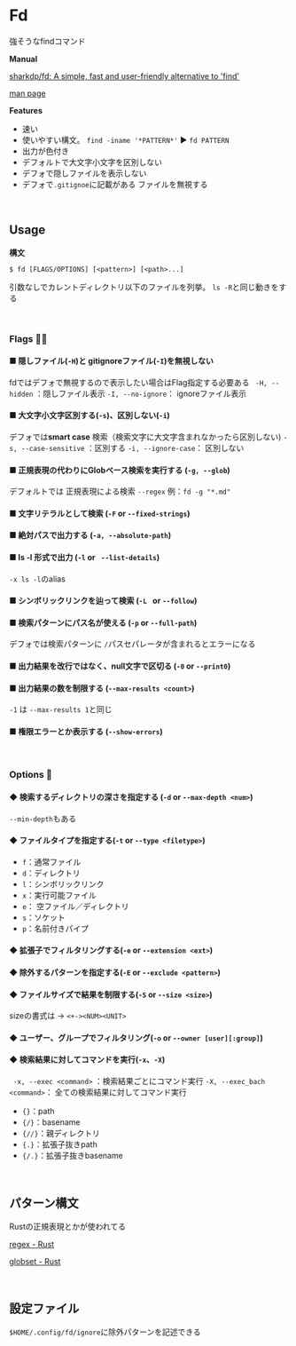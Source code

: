 # Fd

 強そうなfindコマンド

**Manual**

[sharkdp/fd: A simple, fast and user-friendly alternative to 'find'](https://github.com/sharkdp/fd)

[man page](https://www.mankier.com/1/fd)

**Features**

- 速い
- 使いやすい構文。 `find -iname '*PATTERN*'` :arrow_forward:  `fd PATTERN`
- 出力が色付き
- デフォルトで大文字小文字を区別しない
- デフォで隠しファイルを表示しない
- デフォで`.gitignoe`に記載がある ファイルを無視する

<br>

## Usage

**構文**

```shell
$ fd [FLAGS/OPTIONS] [<pattern>] [<path>...]
```

引数なしでカレントディレクトリ以下のファイルを列挙。 `ls -R`と同じ動きをする

<br>

### Flags :rainbow_flag:

#### ■ 隠しファイル(`-H`)と gitignoreファイル(`-I`)を無視しない

fdではデフォで無視するので表示したい場合はFlag指定する必要ある
` -H, --hidden` ：隠しファイル表示
`-I, --no-ignore`： ignoreファイル表示



#### ■ 大文字小文字区別する(`-s`)、区別しない(`-i`)
デフォでは**smart case** 検索（検索文字に大文字含まれなかったら区別しない)
`-s, --case-sensitive` ：区別する
`-i, --ignore-case`： 区別しない



#### ■ 正規表現の代わりにGlobベース検索を実行する (`-g, --glob`)

デフォルトでは 正規表現による検索 `--regex`
例：`fd -g "*.md"`



#### ■ 文字リテラルとして検索 (`-F` or `--fixed-strings`)



#### ■ 絶対パスで出力する  (`-a, --absolute-path`)



#### ■ ls -l 形式で出力 (`-l` or ` --list-details`)

`-x ls -l`のalias



#### ■ シンボリックリンクを辿って検索 (`-L ` or `--follow`)



#### ■ 検索パターンにパス名が使える (`-p` or `--full-path`)

デフォでは検索パターンに `/`パスセパレータが含まれるとエラーになる



#### ■ 出力結果を改行ではなく、null文字で区切る (`-0` or `--print0`)



#### ■ 出力結果の数を制限する (`--max-results <count>`)

`-1` は `--max-results 1`と同じ



#### ■ 権限エラーとか表示する  (`--show-errors`)

<br>

### Options :sushi:

#### ◆ 検索するディレクトリの深さを指定する   (`-d` or `--max-depth <num>`)

`--min-depth`もある



#### ◆ ファイルタイプを指定する(`-t` or `--type <filetype>`)

- `f`：通常ファイル
- `d`：ディレクトリ
- `l`：シンボリックリンク
- `x`：実行可能ファイル
- `e`： 空ファイル／ディレクトリ
- `s`：ソケット
- `p`：名前付きパイプ



#### ◆ 拡張子でフィルタリングする(`-e` or `--extension <ext>`)



#### ◆ 除外するパターンを指定する(`-E` or `--exclude <pattern>`)



#### ◆ ファイルサイズで結果を制限する(`-S` or `--size <size>`)
sizeの書式は → `<+-><NUM><UNIT>`


#### ◆ ユーザー、グループでフィルタリング(`-o` or `--owner [user][:group]`)



#### ◆ 検索結果に対してコマンドを実行(`-x`、`-X`)

` -x, --exec <command>` ：検索結果ごとにコマンド実行
`-X, --exec_bach <command>`： 全ての検索結果に対してコマンド実行

- `{}`：path
- `{/}`：basename
- `{//}`：親ディレクトリ
- `{.}`：拡張子抜きpath
- `{/.}`：拡張子抜きbasename

<br>

## パターン構文

Rustの正規表現とかが使われてる

[regex - Rust](https://docs.rs/regex/1.0.0/regex/#syntax)

[globset - Rust](https://docs.rs/globset/0.4.5/globset/#syntax)

<br>

## 設定ファイル

`$HOME/.config/fd/ignore`に除外パターンを記述できる


